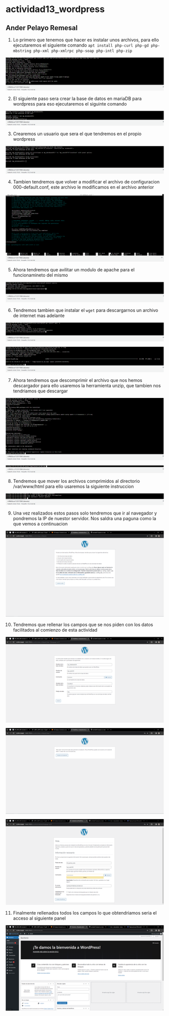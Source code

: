 # actividad13_wordpress
## Ander Pelayo Remesal

1. Lo primero que tenemos que hacer es instalar unos archivos, para ello ejecutaremos el siguiente comando `apt install php-curl php-gd php-mbstring php-xml php-xmlrpc php-soap php-intl php-zip`

![Imagen](img/1.PNG)   

2. El siguiente paso sera crear la base de datos en mariaDB para wordpress para eso ejecutaremos el siguinte comando

![Imagen](img/2.PNG)   

3. Crearemos un usuario que sera el que tendremos en el propio wordpress

![Imagen](img/3.PNG)   

4. Tambien tendremos que volver a modificar el archivo de configuracion 000-default.conf, este archivo le modificamos en el archivo anterior

![Imagen](img/4.PNG)   

5. Ahora tendremos que avilitar un modulo de apache para el funcionamineto del mismo   

![Imagen](img/5.PNG)   

6. Tendremos tambien que instalar el `wget` para descargarnos un archivo de internet mas adelante

![Imagen](img/6.PNG)   

![Imagen](img/7.PNG)   

7. Ahora tendremos que descomprimir el archivo que nos hemos descargador para ello usaremos la herramienta unzip, que tambien nos tendriamos que descargar

![Imagen](img/8.PNG)   

![Imagen](img/9.PNG)   

8. Tendremos que mover los archivos comprimidos al directorio /var/www/html para ello usaremos la siguiente instruccion

![Imagen](img/10.PNG)   

9. Una vez realizados estos pasos solo tendremos que ir al navegador y pondremos la IP de nuestor servidor. Nos saldra una paguna como la que vemos a continuacion

![Imagen](img/11.PNG)   

10. Tendremos que rellenar los campos que se nos piden con los datos facilitados al comienzo de esta actividad

![Imagen](img/12.PNG)   

![Imagen](img/13.PNG)   

![Imagen](img/14.PNG)   

11. Finalmente rellenados todos los campos lo que obtendriamos seria el acceso al siguiente panel

![Imagen](img/15.PNG)
